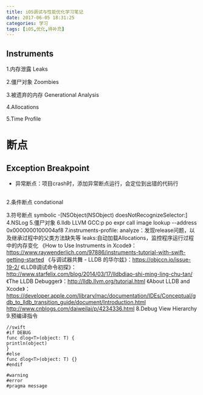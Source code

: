```yaml
---
title: iOS调试与性能优化学习笔记
date: 2017-06-05 18:31:25
categories: 学习
tags: [iOS,优化,待补充]
---
```


## Instruments
1.内存泄露 Leaks

2.僵尸对象 Zoombies
<!--more-->
3.被遗弃的内存 Generational Analysis

4.Allocations

5.Time Profile


# 断点
## Exception Breakpoint
* 异常断点：项目crash时，添加异常断点运行，会定位到出错的代码行

## 


2.条件断点 condational

3.符号断点 symbolic  -[NSObject(NSObject) doesNotRecognizeSelector:]
4.NSLog
5.僵尸对象
6.lldb LLVM GCC:p po expr call
image lookup --address 0x0000000100004af8
7.instruments-profile:
analyze：发现release问题，以及继承过程中的父类方法缺失等
leaks:自动加载Allocations，监控程序运行过程中的内存变化
《How to Use Instruments in Xcode》： https://www.raywenderlich.com/97886/instruments-tutorial-with-swift-getting-started
《与调试器共舞 - LLDB 的华尔兹》：https://objccn.io/issue-19-2/
《LLDB调试命令初探》：http://www.starfelix.com/blog/2014/03/17/lldbdiao-shi-ming-ling-chu-tan/
《The LLDB Debugger》：http://lldb.llvm.org/tutorial.html
《About LLDB and Xcode》：https://developer.apple.com/library/mac/documentation/IDEs/Conceptual/gdb_to_lldb_transition_guide/document/Introduction.html
http://www.cnblogs.com/daiweilai/p/4234336.html
8.Debug View Hierarchy
9.预编译指令
```
//swift
#if DEBUG
func dlog<T>(object: T) {
println(object)
}
#else
func dlog<T>(object: T) {}
#endif

#warning
#error
#pragma message
```

